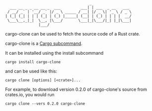                                           _                  
      ___ __ _ _ __ __ _  ___         ___| | ___  _ __   ___ 
     / __/ _` | '__/ _` |/ _ \ _____ / __| |/ _ \| '_ \ / _ \
    | (_| (_| | | | (_| | (_) |_____| (__| | (_) | | | |  __/
     \___\__,_|_|  \__, |\___/       \___|_|\___/|_| |_|\___|
                   |___/                                     

cargo-clone can be used to fetch the source code of a Rust crate.

cargo-clone is a [Cargo subcommand](https://github.com/rust-lang/cargo/wiki/Third-party-cargo-subcommands).

It can be installed using the install subcommand

    cargo install cargo-clone

and can be used like this:

    cargo clone [options] [<crate>]...

For example, to download version 0.2.0 of cargo-clone's source from crates.io, you would run

    cargo clone --vers 0.2.0 cargo-clone
